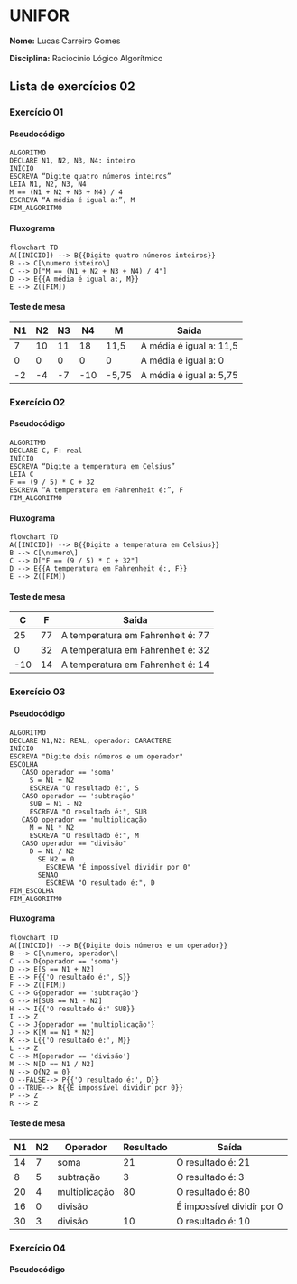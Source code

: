 # UNIFOR
**Nome:** Lucas Carreiro Gomes

**Disciplina:** Raciocínio Lógico Algorítmico

## Lista de exercícios 02

### Exercício 01

#### Pseudocódigo
```
ALGORITMO
DECLARE N1, N2, N3, N4: inteiro
INÍCIO
ESCREVA “Digite quatro números inteiros”
LEIA N1, N2, N3, N4
M == (N1 + N2 + N3 + N4) / 4
ESCREVA “A média é igual a:”, M
FIM_ALGORITMO
```
#### Fluxograma
```mermaid
flowchart TD
A([INÍCIO]) --> B{{Digite quatro números inteiros}}
B --> C[\numero inteiro\]
C --> D["M == (N1 + N2 + N3 + N4) / 4"]
D --> E{{A média é igual a:, M}}
E --> Z([FIM])
```
#### Teste de mesa
| N1 | N2 | N3 | N4 | M | Saída |
| -- | -- | -- | -- | -- | -- |
| 7 | 10 | 11 | 18 | 11,5 | A média é igual a: 11,5 |
| 0 | 0 | 0 | 0 | 0 | A média é igual a: 0 |
| -2 | -4 | -7 | -10 | -5,75 | A média é igual a: 5,75 |

### Exercício 02

#### Pseudocódigo
```
ALGORITMO
DECLARE C, F: real
INÍCIO
ESCREVA “Digite a temperatura em Celsius”
LEIA C
F == (9 / 5) * C + 32
ESCREVA “A temperatura em Fahrenheit é:”, F
FIM_ALGORITMO
```
#### Fluxograma
```mermaid
flowchart TD
A([INÍCIO]) --> B{{Digite a temperatura em Celsius}}
B --> C[\numero\]
C --> D["F == (9 / 5) * C + 32"]
D --> E{{A temperatura em Fahrenheit é:, F}}
E --> Z([FIM])
```
#### Teste de mesa
| C | F | Saída |
| -- | -- | -- |
| 25 | 77 | A temperatura em Fahrenheit é: 77 |
| 0 | 32 | A temperatura em Fahrenheit é: 32 |
| -10 | 14 | A temperatura em Fahrenheit é: 14 |

### Exercício 03

#### Pseudocódigo
```
ALGORITMO
DECLARE N1,N2: REAL, operador: CARACTERE
INÍCIO
ESCREVA "Digite dois números e um operador"
ESCOLHA
   CASO operador == 'soma'
     S = N1 + N2
     ESCREVA "O resultado é:", S
   CASO operador == 'subtração'
     SUB = N1 - N2
     ESCREVA "O resultado é:", SUB
   CASO operador == 'multiplicação
     M = N1 * N2
     ESCREVA "O resultado é:", M
   CASO operador == "divisão"
     D = N1 / N2
       SE N2 = 0
         ESCREVA "É impossível dividir por 0"
       SENAO
         ESCREVA "O resultado é:", D
FIM_ESCOLHA
FIM_ALGORITMO
```
#### Fluxograma
```mermaid
flowchart TD
A([INÍCIO]) --> B{{Digite dois números e um operador}}
B --> C[\numero, operador\]
C --> D{operador == 'soma'}
D --> E[S == N1 + N2]
E --> F{{'O resultado é:', S}}
F --> Z([FIM])
C --> G{operador == 'subtração'}
G --> H[SUB == N1 - N2]
H --> I{{'O resultado é:' SUB}}
I --> Z
C --> J{operador == 'multiplicação'}
J --> K[M == N1 * N2]
K --> L{{'O resultado é:', M}}
L --> Z
C --> M{operador == 'divisão'}
M --> N[D == N1 / N2]
N --> O{N2 = 0}
O --FALSE--> P{{'O resultado é:', D}}
O --TRUE--> R{{É impossível dividir por 0}}
P --> Z
R --> Z
```
#### Teste de mesa
| N1 | N2 | Operador | Resultado | Saída |
| -- | -- | -- | -- | -- |
| 14 | 7 | soma | 21 | O resultado é: 21 |
| 8 | 5 | subtração | 3 | O resultado é: 3 |
| 20 | 4 | multiplicação | 80 | O resultado é: 80 |
| 16 | 0 | divisão |  | É impossível dividir por 0 |
| 30 | 3 | divisão | 10 | O resultado é: 10 |

### Exercício 04

#### Pseudocódigo
```

